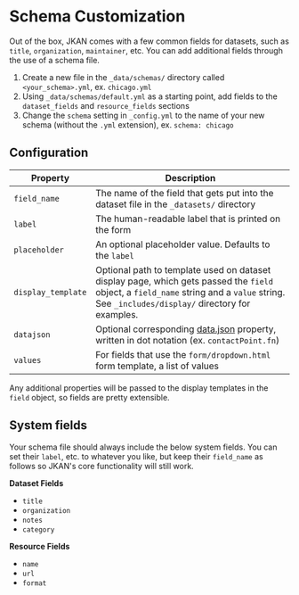 # Schema Customization

Out of the box, JKAN comes with a few common fields for datasets, such as `title`, `organization`, `maintainer`, etc. You can add additional fields through the use of a schema file.

1. Create a new file in the `_data/schemas/` directory called `<your_schema>.yml`, ex. `chicago.yml`
2. Using `_data/schemas/default.yml` as a starting point, add fields to the `dataset_fields` and `resource_fields` sections
3. Change the `schema` setting in `_config.yml` to the name of your new schema (without the `.yml` extension), ex. `schema: chicago`

## Configuration
| Property | Description |
| --- | --- |
| `field_name` | The name of the field that gets put into the dataset file in the `_datasets/` directory |
| `label` | The human-readable label that is printed on the form |
| `placeholder` | An optional placeholder value. Defaults to the `label` |
| `display_template` | Optional path to template used on dataset display page, which gets passed the `field` object, a `field_name` string and a `value` string. See `_includes/display/` directory for examples. |
| `datajson` | Optional corresponding [data.json](https://project-open-data.cio.gov/v1.1/schema/) property, written in dot notation (ex. `contactPoint.fn`) |
| `values` | For fields that use the `form/dropdown.html` form template, a list of values |

Any additional properties will be passed to the display templates in the `field` object, so fields are pretty extensible.

## System fields
Your schema file should always include the below system fields. You can set their `label`, etc. to whatever you like, but keep their `field_name` as follows so JKAN's core functionality will still work.

**Dataset Fields**
* `title`
* `organization`
* `notes`
* `category`

**Resource Fields**
* `name`
* `url`
* `format`